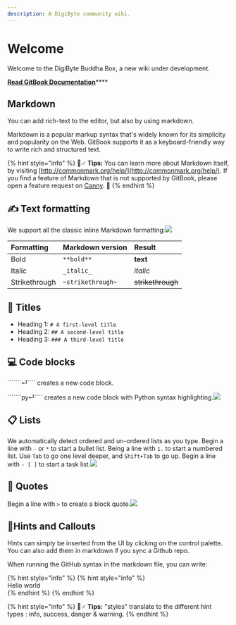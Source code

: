 ```yaml
---
description: A DigiByte community wiki.
---
```


# Welcome

Welcome to the DigiByte Buddha Box, a new wiki under development.  


[**Read GitBook Documentation**](https://docs.gitbook.com/)\*\*\*\*



## Markdown

You can add rich-text to the editor, but also by using markdown.

Markdown is a popular markup syntax that's widely known for its simplicity and popularity on the Web. GitBook supports it as a keyboard-friendly way to write rich and structured text.

{% hint style="info" %}
🧙♂ **Tips:** You can learn more about Markdown itself, by visiting [http://commonmark.org/help/](http://commonmark.org/help/). If you find a feature of Markdown that is not supported by GitBook, please open a feature request on [Canny](https://gitbook.canny.io/). 👋
{% endhint %}

## ​✍ Text formatting <a id="text-formatting"></a>

We support all the classic inline Markdown formatting:![](https://gblobscdn.gitbook.com/assets%2Fgitbook%2F-LLFdOg_bHdztKQ8lRdc%2F-LLFdfwYQacaWHsT5Mlz%2Fexample-md-bold.gif?alt=media&token=c1be5d04-4172-4ab4-af6d-b9c94ae836d3)

| Formatting | Markdown version | Result |
| :--- | :--- | :--- |
| Bold | `**bold**` | **text** |
| Italic | `_italic_` | _italic_ |
| Strikethrough | `~strikethrough~` | ~~strikethrough~~ |

## ​📌 Titles <a id="titles"></a>

* Heading 1: `# A first-level title`
* Heading 2: `## A second-level title`
* Heading 3: `### A third-level title`

## ​💻 Code blocks <a id="code-blocks"></a>

```````⏎```` creates a new code block.

```````py⏎```` creates a new code block with Python syntax highlighting.![](https://gblobscdn.gitbook.com/assets%2Fgitbook%2F-Lt0A_MiIQGvZ67V-2HH%2F-Lt0AxBHlxy1BWR4S-U1%2Fassets_-LjqEs59tx3tzs90Rqcl_-LrKab8f1ce9DY69qvb6_-LrKbR08oxOyFC0z-0Pv_markdown-code-block.gif?alt=media&token=19ec0590-2722-4a10-9e82-925d3c0e4d85)

## ​📋 Lists <a id="lists"></a>

We automatically detect ordered and un-ordered lists as you type. Begin a line with `-` or `*` to start a bullet list. Being a line with `1.` to start a numbered list. Use `Tab` to go one level deeper, and `Shift+Tab` to go up. Begin a line with `- [ ]` to start a task list.![](https://gblobscdn.gitbook.com/assets%2Fgitbook%2F-Lt0A_MiIQGvZ67V-2HH%2F-Lt0B7mtWGwdin-vpX9R%2Fassets_-LjqEs59tx3tzs90Rqcl_-LrLS_F3aeIGYtRognS5_-LrLSeYGuk6H0EydTGVK_lists.gif?alt=media&token=725e62ca-6dd1-45f2-ba3f-2898da94c52e)

## ​🎤 Quotes <a id="quotes"></a>

Begin a line with `>` to create a block quote.![](https://gblobscdn.gitbook.com/assets%2Fgitbook%2F-Lt0A_MiIQGvZ67V-2HH%2F-Lt0BEtwI_g1CRruk8Ku%2Fassets_-LjqEs59tx3tzs90Rqcl_-LrLS_F3aeIGYtRognS5_-LrLTWLIBRdzCMZI_9FA_quote.gif?alt=media&token=60d0d1ec-60f0-47b6-90c7-b4fb9958322e)

## ​🚦Hints and Callouts <a id="hints-and-callouts"></a>

Hints can simply be inserted from the UI by clicking on the control palette. You can also add them in markdown if you sync a Github repo.

When running the GitHub syntax in the markdown file, you can write:

{% hint style="info" %}
{% hint style="info" %}  
Hello world   
{% endhint %}
{% endhint %}

{% hint style="info" %}
🧙♂ **Tips:** "styles" translate to the different hint types : info, success, danger & warning.
{% endhint %}




